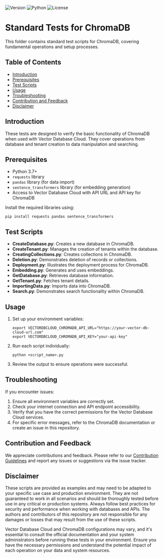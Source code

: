 ![Version](https://img.shields.io/badge/version-1.0.0-blue.svg)
![Python](https://img.shields.io/badge/python-3.7%2B-green.svg)
![License](https://img.shields.io/badge/license-MIT-green.svg)

# Standard Tests for ChromaDB

This folder contains standard test scripts for ChromaDB, covering fundamental operations and setup processes.

## Table of Contents

- [Introduction](#introduction)
- [Prerequisites](#prerequisites)
- [Test Scripts](#test-scripts)
- [Usage](#usage)
- [Troubleshooting](#troubleshooting)
- [Contribution and Feedback](#contribution-and-feedback)
- [Disclaimer](#disclaimer)

## Introduction

These tests are designed to verify the basic functionality of ChromaDB when used with Vector Database Cloud. They cover operations from database and tenant creation to data manipulation and searching.

## Prerequisites

- Python 3.7+
- `requests` library
- `pandas` library (for data import)
- `sentence_transformers` library (for embedding generation)
- Access to Vector Database Cloud with API URL and API key for ChromaDB

Install the required libraries using:
```
pip install requests pandas sentence_transformers
```

## Test Scripts

- **CreateDatabase.py**: Creates a new database in ChromaDB.
- **CreateTenant.py**: Manages the creation of tenants within the database.
- **CreatingCollections.py**: Creates collections in ChromaDB.
- **Deletion.py**: Demonstrates deletion of records or collections.
- **Deployment.py**: Illustrates the deployment process for ChromaDB.
- **Embedding.py**: Generates and uses embeddings.
- **GetDatabase.py**: Retrieves database information.
- **GetTenant.py**: Fetches tenant details.
- **ImportingData.py**: Imports data into ChromaDB.
- **Search.py**: Demonstrates search functionality within ChromaDB.

## Usage

1. Set up your environment variables:
   ```
   export VECTORDBCLOUD_CHROMADB_API_URL="https://your-vector-db-cloud-url.com"
   export VECTORDBCLOUD_CHROMADB_API_KEY="your-api-key"
   ```

2. Run each script individually:
   ```
   python <script_name>.py
   ```

3. Review the output to ensure operations were successful.

## Troubleshooting

If you encounter issues:

1. Ensure all environment variables are correctly set.
2. Check your internet connection and API endpoint accessibility.
3. Verify that you have the correct permissions for the Vector Database Cloud services.
4. For specific error messages, refer to the ChromaDB documentation or create an issue in this repository.


## Contribution and Feedback

We appreciate contributions and feedback. Please refer to our [Contribution Guidelines](../../CONTRIBUTING.md) and report any issues or suggestions via the issue tracker.


## Disclaimer

These scripts are provided as examples and may need to be adapted to your specific use case and production environment. They are not guaranteed to work in all scenarios and should be thoroughly tested before use in any critical or production systems. Always follow best practices for security and performance when working with databases and APIs. The authors and contributors of this repository are not responsible for any damages or losses that may result from the use of these scripts.

Vector Database Cloud and ChromaDB configurations may vary, and it's essential to consult the official documentation and your system administrators before running these tests in your environment. Ensure you have the necessary permissions and understand the potential impact of each operation on your data and system resources.
